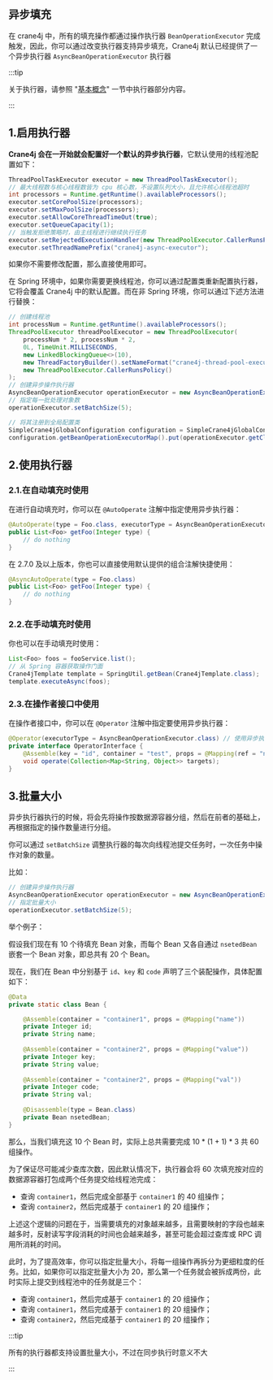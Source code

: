 ## 异步填充

在 crane4j 中，所有的填充操作都通过操作执行器 `BeanOperationExecutor` 完成触发，因此，你可以通过改变执行器支持异步填充，Crane4j 默认已经提供了一个异步执行器 `AsyncBeanOperationExecutor` 执行器 

:::tip

关于执行器，请参照 "[基本概念](./../user_guide/basic_concept.md)" 一节中执行器部分内容。

:::

## 1.启用执行器

**Crane4j 会在一开始就会配置好一个默认的异步执行器**，它默认使用的线程池配置如下：

~~~java
ThreadPoolTaskExecutor executor = new ThreadPoolTaskExecutor();
// 最大线程数与核心线程数皆为 cpu 核心数，不设置队列大小，且允许核心线程池超时
int processors = Runtime.getRuntime().availableProcessors();
executor.setCorePoolSize(processors);
executor.setMaxPoolSize(processors);
executor.setAllowCoreThreadTimeOut(true);
executor.setQueueCapacity(1);
// 当触发拒绝策略时，由主线程进行继续执行任务
executor.setRejectedExecutionHandler(new ThreadPoolExecutor.CallerRunsPolicy());
executor.setThreadNamePrefix("crane4j-async-executor");
~~~

如果你不需要修改配置，那么直接使用即可。

在 Spring 环境中，如果你需要更换线程池，你可以通过配置类重新配置执行器，它将会覆盖 Crane4j 中的默认配置。而在非 Spring 环境，你可以通过下述方法进行替换：

~~~java
// 创建线程池
int processNum = Runtime.getRuntime().availableProcessors();
ThreadPoolExecutor threadPoolExecutor = new ThreadPoolExecutor(
    processNum * 2, processNum * 2,
    0L, TimeUnit.MILLISECONDS,
    new LinkedBlockingQueue<>(10),
    new ThreadFactoryBuilder().setNameFormat("crane4j-thread-pool-executor-%d").build(),
    new ThreadPoolExecutor.CallerRunsPolicy()
);
// 创建异步操作执行器
AsyncBeanOperationExecutor operationExecutor = new AsyncBeanOperationExecutor(configuration, threadPoolExecutor);
// 指定每一批处理对象数
operationExecutor.setBatchSize(5);

// 将其注册到全局配置类
SimpleCrane4jGlobalConfiguration configuration = SimpleCrane4jGlobalConfiguration.create();
configuration.getBeanOperationExecutorMap().put(operationExecutor.getClass().getSimpleName(), operationExecutor);
~~~

## 2.使用执行器

### 2.1.在自动填充时使用

在进行自动填充时，你可以在 `@AutoOperate` 注解中指定使用异步执行器：

~~~java
@AutoOperate(type = Foo.class, executorType = AsyncBeanOperationExecutor.class)
public List<Foo> getFoo(Integer type) {
    // do nothing
}
~~~

在 2.7.0 及以上版本，你也可以直接使用默认提供的组合注解快捷使用：

~~~java
@AsyncAutoOperate(type = Foo.class)
public List<Foo> getFoo(Integer type) {
    // do nothing
}
~~~

### 2.2.在手动填充时使用

你也可以在手动填充时使用：

~~~java
List<Foo> foos = fooService.list();
// 从 Spring 容器获取操作门面
Crane4jTemplate template = SpringUtil.getBean(Crane4jTemplate.class);
template.executeAsync(foos);
~~~

### 2.3.在操作者接口中使用

在操作者接口中，你可以在 `@Operator` 注解中指定要使用异步执行器：

~~~java
@Operator(executorType = AsyncBeanOperationExecutor.class) // 使用异步执行器
private interface OperatorInterface {
    @Assemble(key = "id", container = "test", props = @Mapping(ref = "name"))
    void operate(Collection<Map<String, Object>> targets);
}
~~~

## 3.批量大小

异步执行器执行的时候，将会先将操作按数据源容器分组，然后在前者的基础上，再根据指定的操作数量进行分组。

你可以通过 `setBatchSize` 调整执行器的每次向线程池提交任务时，一次任务中操作对象的数量。

比如：

~~~java
// 创建异步操作执行器
AsyncBeanOperationExecutor operationExecutor = new AsyncBeanOperationExecutor(configuration, threadPoolExecutor);
// 指定批量大小
operationExecutor.setBatchSize(5);
~~~

举个例子：

假设我们现在有 10 个待填充 Bean 对象，而每个 Bean 又各自通过 `nsetedBean` 嵌套一个 Bean 对象，即总共有 20 个 Bean。

现在，我们在 Bean 中分别基于 `id`、`key` 和 `code` 声明了三个装配操作，具体配置如下：

~~~java
@Data
private static class Bean {

    @Assemble(container = "container1", props = @Mapping("name"))
    private Integer id;
    private String name;
    
    @Assemble(container = "container2", props = @Mapping("value"))
    private Integer key;
    private String value;
    
    @Assemble(container = "container2", props = @Mapping("val"))
    private Integer code;
    private String val;
    
    @Disassemble(type = Bean.class)
    private Bean nsetedBean;
}
~~~

那么，当我们填充这 10 个 Bean 时，实际上总共需要完成 10 * (1 + 1) * 3 共 60 组操作。

为了保证尽可能减少查库次数，因此默认情况下，执行器会将 60 次填充按对应的数据源容器打包成两个任务提交给线程池完成：

- 查询 `container1`，然后完成全部基于 `container1` 的 40 组操作；
- 查询 `container2`，然后完成基于 `container1` 的 20 组操作；

上述这个逻辑的问题在于，当需要填充的对象越来越多，且需要映射的字段也越来越多时，反射读写字段消耗的时间也会越来越多，甚至可能会超过查库或 RPC 调用所消耗的时间。

此时，为了提高效率，你可以指定批量大小，将每一组操作再拆分为更细粒度的任务。比如，如果你可以指定批量大小为 20，那么第一个任务就会被拆成两份，此时实际上提交到线程池中的任务就是三个：

- 查询 `container1`，然后完成基于 `container1` 的 20 组操作；
- 查询 `container1`，然后完成基于 `container1` 的 20 组操作；
- 查询 `container2`，然后完成基于 `container1` 的 20 组操作；

:::tip

所有的执行器都支持设置批量大小，不过在同步执行时意义不大

:::